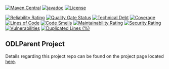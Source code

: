 [![Maven Central](https://maven-badges.herokuapp.com/maven-central/org.opendaylight.odlparent/odlparent/badge.svg)](https://maven-badges.herokuapp.com/maven-central/org.opendaylight.odlparent/odlparent)
[![javadoc](https://javadoc.io/badge2/org.opendaylight.odlparent/odlparent/javadoc.svg)](https://javadoc.io/doc/org.opendaylight.odlparent/odlparent)
[![License](https://img.shields.io/badge/License-EPL%201.0-blue.svg)](https://opensource.org/licenses/EPL-1.0)

[![Reliability Rating](https://sonarcloud.io/api/project_badges/measure?project=opendaylight_odlparent&metric=reliability_rating)](https://sonarcloud.io/summary/overall?id=opendaylight_odlparent)
[![Quality Gate Status](https://sonarcloud.io/api/project_badges/measure?project=opendaylight_odlparent&metric=alert_status)](https://sonarcloud.io/summary/overall?id=opendaylight_odlparent)
[![Technical Debt](https://sonarcloud.io/api/project_badges/measure?project=opendaylight_odlparent&metric=sqale_index)](https://sonarcloud.io/summary/overall?id=opendaylight_odlparent)
[![Coverage](https://sonarcloud.io/api/project_badges/measure?project=opendaylight_odlparent&metric=coverage)](https://sonarcloud.io/summary/overall?id=opendaylight_odlparent)
[![Lines of Code](https://sonarcloud.io/api/project_badges/measure?project=opendaylight_odlparent&metric=ncloc)](https://sonarcloud.io/summary/overall?id=opendaylight_odlparent)
[![Code Smells](https://sonarcloud.io/api/project_badges/measure?project=opendaylight_odlparent&metric=code_smells)](https://sonarcloud.io/summary/overall?id=opendaylight_odlparent)
[![Maintainability Rating](https://sonarcloud.io/api/project_badges/measure?project=opendaylight_odlparent&metric=sqale_rating)](https://sonarcloud.io/summary/overall?id=opendaylight_odlparent)
[![Security Rating](https://sonarcloud.io/api/project_badges/measure?project=opendaylight_odlparent&metric=security_rating)](https://sonarcloud.io/summary/overall?id=opendaylight_odlparent)
[![Vulnerabilities](https://sonarcloud.io/api/project_badges/measure?project=opendaylight_odlparent&metric=vulnerabilities)](https://sonarcloud.io/summary/overall?id=opendaylight_odlparent)
[![Duplicated Lines (%)](https://sonarcloud.io/api/project_badges/measure?project=opendaylight_odlparent&metric=duplicated_lines_density)](https://sonarcloud.io/summary/overall?id=opendaylight_odlparent)

## ODLParent Project

Details regarding this project repo can be found on the project page
located [here](https://wiki.opendaylight.org/display/ODL/ODL+Root+Parent).
